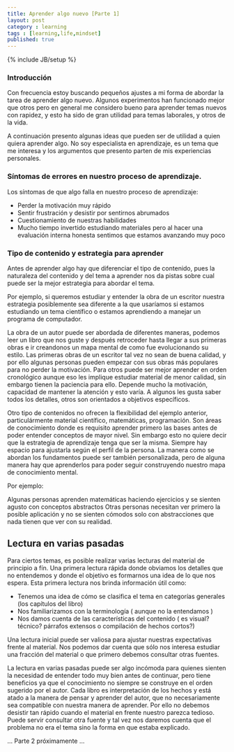 ```yaml
---
title: Aprender algo nuevo [Parte 1]
layout: post
category : learning
tags : [learning,life,mindset]
published: true
---
```

{% include JB/setup %}

### Introducción

Con frecuencia estoy buscando pequeños ajustes a mi forma de abordar la tarea de aprender algo nuevo. Algunos experimentos han funcionado mejor que otros pero en general me considero bueno para aprender temas nuevos con rapidez, y esto ha sido de gran utilidad para temas laborales, y otros de la vida.

A continuación presento algunas ideas que pueden ser de utilidad a quien quiera aprender algo. No soy especialista en aprendizaje, es un tema que me interesa y los argumentos que presento parten de mis experiencias personales.

### Síntomas de errores en nuestro proceso de aprendizaje.

Los síntomas de que algo falla en nuestro proceso de aprendizaje:

- Perder la motivación muy rápido
- Sentir frustración y desistir por sentirnos abrumados
- Cuestionamiento de nuestras habilidades
- Mucho tiempo invertido estudiando materiales pero al hacer una evaluación interna honesta sentimos que estamos avanzando muy poco

### Tipo de contenido y estrategia para aprender

Antes de aprender algo hay que diferenciar el tipo de contenido, pues la naturaleza del contenido y del tema a aprender nos da pistas sobre cual puede ser la mejor estrategia para abordar el tema.

Por ejemplo, si queremos estudiar y  entender la obra de un escritor nuestra estrategia posiblemente sea diferente a la que usaríamos si estamos estudiando un tema científico o estamos aprendiendo a manejar un programa de computador.

La obra de un autor puede ser abordada de diferentes maneras, podemos leer un libro que nos guste y después retroceder hasta llegar a sus primeras obras e ir creandonos un mapa mental de como fue evolucionando su estilo. Las primeras obras de un escritor tal vez no sean de buena calidad, y por ello algunas personas pueden empezar con sus obras más populares para no perder la motivación. Para otros puede ser mejor aprender en orden cronológico aunque eso les implique estudiar material de menor calidad, sin embargo tienen la paciencia para ello. Depende mucho la motivación, capacidad de mantener la atención y esto varía. A algunos les gusta saber todos los detalles, otros son orientados a objetivos específicos.


Otro tipo de contenidos no ofrecen la flexibilidad del ejemplo anterior, particulármente material científico, matemáticas, programación. Son áreas de conocimiento donde es requisito aprender primero las bases antes de poder entender conceptos de mayor nivel. Sin embargo esto no quiere decir que la estrategia de aprendizaje tenga que ser la misma. Siempre hay espacio para ajustarla según el perfil de la persona. La manera como se abordan los fundamentos puede ser también personalizada, pero de alguna manera hay que aprenderlos para poder seguir construyendo nuestro mapa de conocimiento mental.

Por ejemplo:

Algunas personas aprenden matemáticas haciendo ejercicios y se sienten agusto con conceptos abstractos
Otras personas necesitan ver primero la posible aplicación y no se sienten cómodos solo con abstracciones que nada tienen que ver con su realidad.

## Lectura en varias pasadas

Para ciertos temas, es posible realizar varias lecturas del material de principio a fín. Una primera lectura rápida donde obviamos los detalles que no entendemos y donde el objetivo es formarnos una idea de lo que nos espera. Esta primera lectura nos brinda información útil como:

- Tenemos una idea de cómo se clasifica el tema en  categorías generales (los capítulos del libro)
- Nos familiarizamos con la terminología ( aunque no la entendamos )
- Nos damos cuenta de las características del contenido ( es visual? técnico? párrafos extensos o compilación de hechos cortos?)

Una lectura inicial puede ser valiosa para ajustar nuestras expectativas frente al material. Nos podemos dar cuenta que sólo nos interesa estudiar una fracción del material o que primero debemos consultar otras fuentes.

La lectura en varias pasadas puede ser algo incómoda para quienes sienten la necesidad de entender todo muy bien antes de continuar, pero tiene beneficios ya que el conocimiento no siempre se construye en el orden sugerido por el autor. Cada libro es interpretación de los hechos y está atado a la manera de pensar y aprender del autor, que no necesariamente sea compatible con nuestra manera de aprender. Por ello no debemos desistir tan rápido cuando el material en frente nuestro parezca tedioso. Puede servir consultar otra fuente y tal vez nos daremos cuenta que el problema no era el tema sino la forma en que estaba explicado.


... Parte 2 próximamente ...

